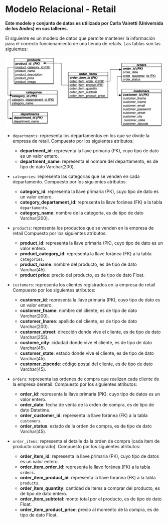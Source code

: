 # Modelo Relacional - Retail

**Este modelo y conjunto de datos es utilizado por Carla Vairetti (Universida de los Andes) en sus talleres.**

El siguiente es un modelo de datos que permite mantener la información para el
correcto funcionamiento de una tienda de retails. Las tablas son las siguientes:

![modelo_datos](modelo_datos.png)

- `departments`: representa los departamentos en los que se divide la empresa de retail. Compuesto por los siguientes atributos:
    * **department_id**: representa la llave primaria (PK), cuyo tipo de dato es un valor entero.
    * **department_name**: representa el nombre del departamento, es de tipo de dato Varchar(200).

- `categories`: representa las categorias que se venden en cada departamento. Compuesto por los siguientes atributos:
    * **category_id**: representa la llave primaria (PK), cuyo tipo de dato es un valor entero.
    * **category_departament_id**: representa la llave foránea (FK) a la tabla `departaments`.
    * **category_name**: nombre de la categoría, es de tipo de dato Varchar(200).

- `products`: representa los productos que se venden en la empresa de retail Compuesto por los siguientes atributos:
    * **product_id**: representa la llave primaria (PK), cuyo tipo de dato es un valor entero.
    * **product_category_id**: representa la llave foránea (FK) a la tabla `categories`.
    * **product_name**: nombre del producto, es de tipo de dato Varchar(45).
    * **product price**: precio del producto, es de tipo de dato Float.

- `customers`: representa los clientes registrados en la empresa de retail
Compuesto por los siguientes atributos:
    * **customer_id**: representa la llave primaria (PK), cuyo tipo de dato es un valor entero.
    * **customer_fname**: nombre del cliente, es de tipo de dato Varchar(200).
    * **customer_lname**: apellido del cliente, es de tipo de dato Varchar(200).
    * **customer_street**: dirección donde vive el cliente, es de tipo de dato Varchar(255).
    * **custome_city**: cidudad donde vive el cliente, es de tipo de dato Varchar(45).
    * **customer_state**: estado donde vive el cliente, es de tipo de dato Varchar(45).
    * **customer_zipcode**: código postal del cliente, es de tipo de dato Varchar(45).

- `orders`: representa las ordenes de compra que realizan cada cliente de la empresa deretail. Compuesto por los siguientes atributos:
    * **order_id**: representa la llave primaria (PK), cuyo tipo de datos es un valor entero.
    * **order_date**: fecha de venta de la orden de compra, es de tipo de dato Datetime.
    * **order_customer_id**: representa la llave foránea (FK) a la tabla `customers`.
    * **order_status**: estado de la orden de compra, es de tipo de dato Varchar(45).

- `order_items`: representa el detalle da la orden de compra (cada item de producto comprado). Compuesto por los siguientes atributos:
    * **order_item_id**: representa la llave primaria (PK), cuyo tipo de datos es un valor entero. 
    * **order_item_order_id**: representa la llave foránea (FK) a la tabla `orders`.
    * **order_item_product_id**: representa la llave foránea (FK) a la tabla `products`.
    * **order_item_quantity**: cantidad de items a comprar del producto, es de tipo de dato entero.
    * **order_item_subtotal**: monto total por el producto, es de tipo de dato Float.
    * **order_item_product_price**: precio al momento de la compra, es de tipo de dato Float.